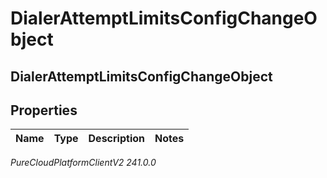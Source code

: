 # DialerAttemptLimitsConfigChangeObject

## DialerAttemptLimitsConfigChangeObject

## Properties

|Name | Type | Description | Notes|
|------------ | ------------- | ------------- | -------------|



_PureCloudPlatformClientV2 241.0.0_
